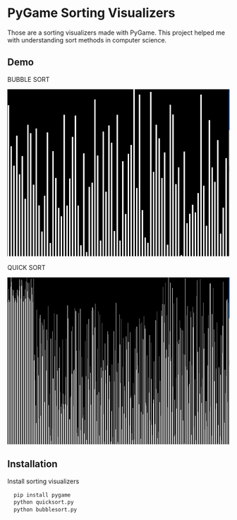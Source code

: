
# PyGame Sorting Visualizers

Those are a sorting visualizers made with PyGame. This project helped me with understanding sort methods in computer science.





## Demo

BUBBLE SORT

![](https://github.com/PatrykKarbowy/Python_Learning_TEST/blob/master/SortingVisualizers/bubblesort_DEMO.gif)


QUICK SORT

![](https://github.com/PatrykKarbowy/Python_Learning_TEST/blob/master/SortingVisualizers/quicksort_DEMO.gif)



## Installation

Install sorting visualizers

```bash
  pip install pygame
  python quicksort.py
  python bubblesort.py
```
